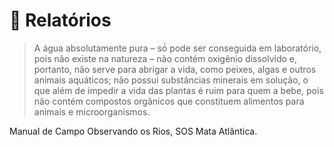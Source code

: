 # 📰 Relatórios

> A água absolutamente pura – só́ pode ser conseguida em laboratório, pois não existe na natureza – não contém oxigênio dissolvido e, portanto, não serve para abrigar a vida, como peixes, algas e outros animais aquáticos; não possui substâncias minerais em solução, o que além de impedir a vida das plantas é ruim para quem a bebe, pois não contém compostos orgânicos que constituem alimentos para animais e microorganismos.

Manual de Campo Observando os Rios, SOS Mata Atlântica.
